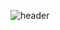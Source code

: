 ![header](https://capsule-render.vercel.app/api?type=waving&color=0:0066CC,80:0059B3,100:004080&reversal=true&height=180&text=Daniel%20Lee&fontColor=FFFFFF&fontSize=76)
